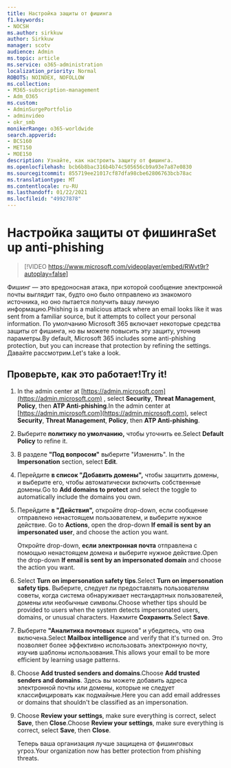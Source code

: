 ```yaml
---
title: Настройка защиты от фишинга
f1.keywords:
- NOCSH
ms.author: sirkkuw
author: Sirkkuw
manager: scotv
audience: Admin
ms.topic: article
ms.service: o365-administration
localization_priority: Normal
ROBOTS: NOINDEX, NOFOLLOW
ms.collection:
- M365-subscription-management
- Adm_O365
ms.custom:
- AdminSurgePortfolio
- adminvideo
- okr_smb
monikerRange: o365-worldwide
search.appverid:
- BCS160
- MET150
- MOE150
description: Узнайте, как настроить защиту от фишинга.
ms.openlocfilehash: bcb6b8bac316b4b74c505656cb9a93e7a87e0830
ms.sourcegitcommit: 855719ee21017cf87dfa98cbe62806763bcb78ac
ms.translationtype: MT
ms.contentlocale: ru-RU
ms.lasthandoff: 01/22/2021
ms.locfileid: "49927878"
---
```

# <a name="set-up-anti-phishing"></a><span data-ttu-id="85aad-103">Настройка защиты от фишинга</span><span class="sxs-lookup"><span data-stu-id="85aad-103">Set up anti-phishing</span></span>

> [!VIDEO https://www.microsoft.com/videoplayer/embed/RWvt9r?autoplay=false]

<span data-ttu-id="85aad-104">Фишинг — это вредоносная атака, при которой сообщение электронной почты выглядит так, будто оно было отправлено из знакомого источника, но оно пытается получить вашу личную информацию.</span><span class="sxs-lookup"><span data-stu-id="85aad-104">Phishing is a malicious attack where an email looks like it was sent from a familiar source, but it attempts to collect your personal information.</span></span> <span data-ttu-id="85aad-105">По умолчанию Microsoft 365 включает некоторые средства защиты от фишинга, но вы можете повысить эту защиту, уточнив параметры.</span><span class="sxs-lookup"><span data-stu-id="85aad-105">By default, Microsoft 365 includes some anti-phishing protection, but you can increase that protection by refining the settings.</span></span> <span data-ttu-id="85aad-106">Давайте рассмотрим.</span><span class="sxs-lookup"><span data-stu-id="85aad-106">Let's take a look.</span></span>

## <a name="try-it"></a><span data-ttu-id="85aad-107">Проверьте, как это работает!</span><span class="sxs-lookup"><span data-stu-id="85aad-107">Try it!</span></span>

1. <span data-ttu-id="85aad-108">In the admin center at [https://admin.microsoft.com](https://admin.microsoft.com) , select **Security**, **Threat Management**, **Policy**, then **ATP Anti-phishing**.</span><span class="sxs-lookup"><span data-stu-id="85aad-108">In the admin center at [https://admin.microsoft.com](https://admin.microsoft.com), select **Security**, **Threat Management**, **Policy**, then **ATP Anti-phishing**.</span></span>
1. <span data-ttu-id="85aad-109">Выберите **политику по умолчанию,** чтобы уточнить ее.</span><span class="sxs-lookup"><span data-stu-id="85aad-109">Select **Default Policy** to refine it.</span></span>
1. <span data-ttu-id="85aad-110">В разделе **"Под вопросом"** выберите "Изменить". </span><span class="sxs-lookup"><span data-stu-id="85aad-110">In the **Impersonation** section, select **Edit**.</span></span>
1. <span data-ttu-id="85aad-111">Перейдите **в список "Добавить домены",** чтобы защитить домены, и выберите его, чтобы автоматически включить собственные домены.</span><span class="sxs-lookup"><span data-stu-id="85aad-111">Go to **Add domains to protect** and select the toggle to automatically include the domains you own.</span></span>
1. <span data-ttu-id="85aad-112">Перейдите **в "Действия",** откройте drop-down, если сообщение отправлено ненастоящем пользователем, и выберите нужное действие. </span><span class="sxs-lookup"><span data-stu-id="85aad-112">Go to **Actions**, open the drop-down **If email is sent by an impersonated user**, and choose the action you want.</span></span>

    <span data-ttu-id="85aad-113">Откройте drop-down, **если электронная почта** отправлена с помощью ненастоящем домена и выберите нужное действие.</span><span class="sxs-lookup"><span data-stu-id="85aad-113">Open the drop-down **If email is sent by an impersonated domain** and choose the action you want.</span></span>
1. <span data-ttu-id="85aad-114">Select **Turn on impersonation safety tips**.</span><span class="sxs-lookup"><span data-stu-id="85aad-114">Select **Turn on impersonation safety tips**.</span></span> <span data-ttu-id="85aad-115">Выберите, следует ли предоставлять пользователям советы, когда система обнаруживает нестандартных пользователей, домены или необычные символы.</span><span class="sxs-lookup"><span data-stu-id="85aad-115">Choose whether tips should be provided to users when the system detects impersonated users, domains, or unusual characters.</span></span> <span data-ttu-id="85aad-116">Нажмите **Сохранить**.</span><span class="sxs-lookup"><span data-stu-id="85aad-116">Select **Save**.</span></span>
1. <span data-ttu-id="85aad-117">Выберите **"Аналитика почтовых** ящиков" и убедитесь, что она включена.</span><span class="sxs-lookup"><span data-stu-id="85aad-117">Select **Mailbox intelligence** and verify that it's turned on.</span></span> <span data-ttu-id="85aad-118">Это позволяет более эффективно использовать электронную почту, изучив шаблоны использования.</span><span class="sxs-lookup"><span data-stu-id="85aad-118">This allows your email to be more efficient by learning usage patterns.</span></span>
1. <span data-ttu-id="85aad-119">Choose **Add trusted senders and domains**.</span><span class="sxs-lookup"><span data-stu-id="85aad-119">Choose **Add trusted senders and domains**.</span></span> <span data-ttu-id="85aad-120">Здесь вы можете добавить адреса электронной почты или домены, которые не следует классифицировать как подмайные.</span><span class="sxs-lookup"><span data-stu-id="85aad-120">Here you can add email addresses or domains that shouldn't be classified as an impersonation.</span></span>
1. <span data-ttu-id="85aad-121">Choose **Review your settings**, make sure everything is correct, select **Save**, then **Close**.</span><span class="sxs-lookup"><span data-stu-id="85aad-121">Choose **Review your settings**, make sure everything is correct, select **Save**, then **Close**.</span></span>

    <span data-ttu-id="85aad-122">Теперь ваша организация лучше защищена от фишинговых угроз.</span><span class="sxs-lookup"><span data-stu-id="85aad-122">Your organization now has better protection from phishing threats.</span></span>